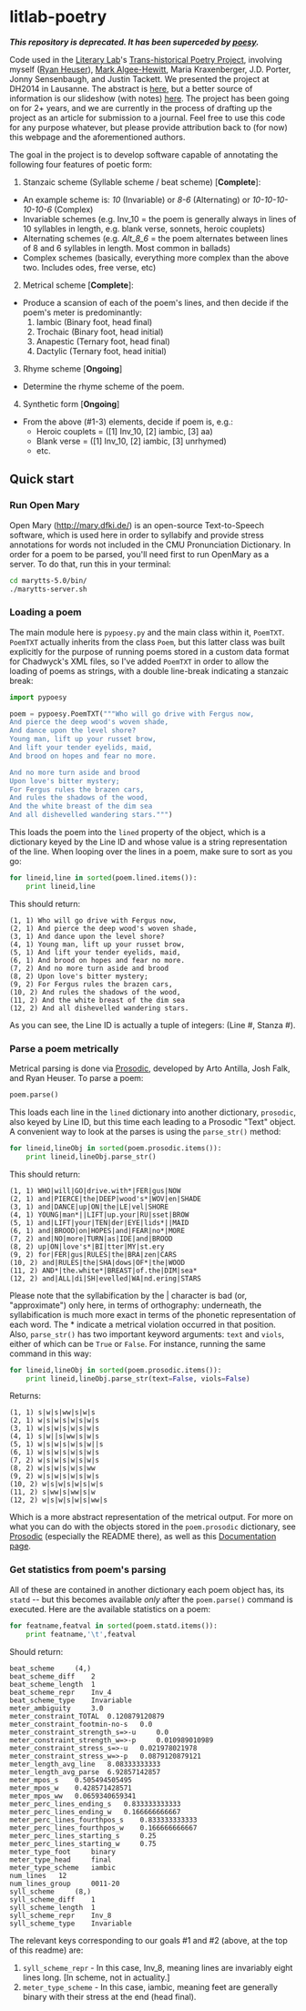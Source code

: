 litlab-poetry
=============

***This repository is deprecated. It has been superceded by [poesy](https://github.com/quadrismegistus/poesy).***

Code used in the [Literary Lab](http://litlab.stanford.edu)'s [Trans-historical Poetry Project](http://litlab.stanford.edu/?page_id=13), involving myself ([Ryan Heuser](http://twitter.com/quadrismegistus)), [Mark Algee-Hewitt](https://twitter.com/mark_a_h), Maria Kraxenberger, J.D. Porter, Jonny Sensenbaugh, and Justin Tackett. We presented the project at DH2014 in Lausanne. The abstract is [here](http://dharchive.org/paper/DH2014/Paper-788.xml), but a better source of information is our slideshow (with notes) [here](https://docs.google.com/presentation/d/1KyCi4s6P1fE4D3SlzlZPnXgPjwZvyv_Vt-aU3tlb24I/edit?usp=sharing). The project has been going on for 2+ years, and we are currently in the process of drafting up the project as an article for submission to a journal. Feel free to use this code for any purpose whatever, but please provide attribution back to (for now) this webpage and the aforementioned authors.

The goal in the project is to develop software capable of annotating the following four features of poetic form:

1. Stanzaic scheme (Syllable scheme / beat scheme) [**Complete**]:
  * An example scheme is: _10_ (Invariable) or _8-6_ (Alternating) or _10-10-10-10-10-6_ (Complex)
  * Invariable schemes (e.g. Inv_10 = the poem is generally always in lines of 10 syllables in length, e.g. blank verse, sonnets, heroic couplets)
  * Alternating schemes (e.g. _Alt_8_6_ = the poem alternates between lines of 8 and 6 syllables in length. Most common in ballads)
  * Complex schemes (basically, everything more complex than the above two. Includes odes, free verse, etc)

2. Metrical scheme [**Complete**]:
  * Produce a scansion of each of the poem's lines, and then decide if the poem's meter is predominantly:
    1. Iambic (Binary foot, head final)
    2. Trochaic (Binary foot, head initial)
    3. Anapestic (Ternary foot, head final)
    4. Dactylic (Ternary foot, head initial)

3. Rhyme scheme [**Ongoing**]
  * Determine the rhyme scheme of the poem.

4. Synthetic form [**Ongoing**]
  * From the above (#1-3) elements, decide if poem is, e.g.:
    * Heroic couplets = ([1] Inv_10, [2] iambic, [3] aa)
    * Blank verse = ([1] Inv_10, [2] iambic, [3] unrhymed)
    * etc.


## Quick start
### Run Open Mary
Open Mary (http://mary.dfki.de/) is an open-source Text-to-Speech software, which is used here in order to syllabify and provide stress annotations for words not included in the CMU Pronunciation Dictionary. In order for a poem to be parsed, you'll need first to run OpenMary as a server. To do that, run this in your terminal:

```bash
cd marytts-5.0/bin/
./marytts-server.sh
```

### Loading a poem
The main module here is ```pypoesy.py``` and the main class within it, ```PoemTXT```. ```PoemTXT``` actually inherits from the class ```Poem```, but this latter class was built explicitly for the purpose of running poems stored in a custom data format for Chadwyck's XML files, so I've added ```PoemTXT``` in order to allow the loading of poems as strings, with a double line-break indicating a stanzaic break:

```python
import pypoesy

poem = pypoesy.PoemTXT("""Who will go drive with Fergus now,
And pierce the deep wood's woven shade,
And dance upon the level shore?
Young man, lift up your russet brow,
And lift your tender eyelids, maid,
And brood on hopes and fear no more.

And no more turn aside and brood
Upon love's bitter mystery;
For Fergus rules the brazen cars,
And rules the shadows of the wood,
And the white breast of the dim sea
And all dishevelled wandering stars.""")
```

This loads the poem into the ```lined``` property of the object, which is a dictionary keyed by the Line ID and whose value is a string representation of the line. When looping over the lines in a poem, make sure to sort as you go:

```python
for lineid,line in sorted(poem.lined.items()):
	print lineid,line
```
This should return:
```
(1, 1) Who will go drive with Fergus now,
(2, 1) And pierce the deep wood's woven shade,
(3, 1) And dance upon the level shore?
(4, 1) Young man, lift up your russet brow,
(5, 1) And lift your tender eyelids, maid,
(6, 1) And brood on hopes and fear no more.
(7, 2) And no more turn aside and brood
(8, 2) Upon love's bitter mystery;
(9, 2) For Fergus rules the brazen cars,
(10, 2) And rules the shadows of the wood,
(11, 2) And the white breast of the dim sea
(12, 2) And all dishevelled wandering stars.
```
As you can see, the Line ID is actually a tuple of integers: (Line #, Stanza #).

### Parse a poem metrically

Metrical parsing is done via [Prosodic](https://github.com/quadrismegistus/prosodic), developed by Arto Antilla, Josh Falk, and Ryan Heuser. To parse a poem:

```python
poem.parse()
```

This loads each line in the ```lined``` dictionary into another dictionary, ```prosodic```, also keyed by Line ID, but this time each leading to a Prosodic "Text" object. A convenient way to look at the parses is using the ```parse_str()``` method:

```python
for lineid,lineObj in sorted(poem.prosodic.items()):
	print lineid,lineObj.parse_str()
```
This should return:
```
(1, 1) WHO|will|GO|drive.with*|FER|gus|NOW
(2, 1) and|PIERCE|the|DEEP|wood's*|WOV|en|SHADE
(3, 1) and|DANCE|up|ON|the|LE|vel|SHORE
(4, 1) YOUNG|man*||LIFT|up.your|RU|sset|BROW
(5, 1) and|LIFT|your|TEN|der|EYE|lids*||MAID
(6, 1) and|BROOD|on|HOPES|and|FEAR|no*|MORE
(7, 2) and|NO|more|TURN|as|IDE|and|BROOD
(8, 2) up|ON|love's*|BI|tter|MY|st.ery
(9, 2) for|FER|gus|RULES|the|BRA|zen|CARS
(10, 2) and|RULES|the|SHA|dows|OF*|the|WOOD
(11, 2) AND*|the.white*|BREAST|of.the|DIM|sea*
(12, 2) and|ALL|di|SH|evelled|WA|nd.ering|STARS
```
Please note that the syllabification by the | character is bad (or, "approximate") only here, in terms of orthography: underneath, the syllabification is much more exact in terms of the phonetic representation of each word. The * indicate a metrical violation occurred in that position. Also, ```parse_str()``` has two important keyword arguments: ```text``` and ```viols```, either of which can be ```True``` or ```False```. For instance, running the same command in this way:
```python
for lineid,lineObj in sorted(poem.prosodic.items()):
	print lineid,lineObj.parse_str(text=False, viols=False)
```
Returns:
```
(1, 1) s|w|s|ww|s|w|s
(2, 1) w|s|w|s|w|s|w|s
(3, 1) w|s|w|s|w|s|w|s
(4, 1) s|w||s|ww|s|w|s
(5, 1) w|s|w|s|w|s|w||s
(6, 1) w|s|w|s|w|s|w|s
(7, 2) w|s|w|s|w|s|w|s
(8, 2) w|s|w|s|w|s|ww
(9, 2) w|s|w|s|w|s|w|s
(10, 2) w|s|w|s|w|s|w|s
(11, 2) s|ww|s|ww|s|w
(12, 2) w|s|w|s|w|s|ww|s
```
Which is a more abstract representation of the metrical output. For more on what you can do with the objects stored in the ```poem.prosodic``` dictionary, see [Prosodic](https://github.com/quadrismegistus/prosodic) (especially the README there), as well as this [Documentation page](https://github.com/quadrismegistus/prosodic/wiki/Documentation).


### Get statistics from poem's parsing

All of these are contained in another dictionary each poem object has, its ```statd``` -- but this becomes available _only_ after the ```poem.parse()``` command is executed. Here are the available statistics on a poem:

```python
for featname,featval in sorted(poem.statd.items()):
	print featname,'\t',featval
```
Should return:
```
beat_scheme 	(4,)
beat_scheme_diff 	2
beat_scheme_length 	1
beat_scheme_repr 	Inv_4
beat_scheme_type 	Invariable
meter_ambiguity 	3.0
meter_constraint_TOTAL 	0.120879120879
meter_constraint_footmin-no-s 	0.0
meter_constraint_strength_s=>-u 	0.0
meter_constraint_strength_w=>-p 	0.010989010989
meter_constraint_stress_s=>-u 	0.021978021978
meter_constraint_stress_w=>-p 	0.0879120879121
meter_length_avg_line 	8.08333333333
meter_length_avg_parse 	6.92857142857
meter_mpos_s 	0.505494505495
meter_mpos_w 	0.428571428571
meter_mpos_ww 	0.0659340659341
meter_perc_lines_ending_s 	0.833333333333
meter_perc_lines_ending_w 	0.166666666667
meter_perc_lines_fourthpos_s 	0.833333333333
meter_perc_lines_fourthpos_w 	0.166666666667
meter_perc_lines_starting_s 	0.25
meter_perc_lines_starting_w 	0.75
meter_type_foot 	binary
meter_type_head 	final
meter_type_scheme 	iambic
num_lines 	12
num_lines_group 	0011-20
syll_scheme 	(8,)
syll_scheme_diff 	1
syll_scheme_length 	1
syll_scheme_repr 	Inv_8
syll_scheme_type 	Invariable
```

The relevant keys corresponding to our goals #1 and #2 (above, at the top of this readme) are:

1. ```syll_scheme_repr``` - In this case, Inv_8, meaning lines are invariably eight lines long. [In scheme, not in actuality.]
2. ```meter_type_scheme``` - In this case, iambic, meaning feet are generally binary with their stress at the end (head final).
